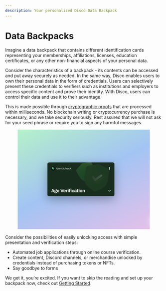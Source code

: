 ```yaml
---
description: Your personalized Disco Data Backpack
---
```


# Data Backpacks

Imagine a data backpack that contains different identification cards representing your memberships, affiliations, licenses, education certificates, or any other non-financial aspects of your personal data.

Consider the characteristics of a backpack - its contents can be accessed and put away securely as needed. In the same way, Disco enables users to own their personal data in the form of credentials. Users can selectively present these credentials to verifiers such as institutions and employers to access specific content and prove their identity. With Disco, users can control their data and use it to their advantage.

This is made possible through [cryptographic proofs](broken-reference) that are processed within milliseconds. No blockchain writing or cryptocurrency purchase is necessary, and we take security seriously. Rest assured that we will not ask for your seed phrase or require you to sign any harmful messages.

<figure><img src="../../.gitbook/assets/image (12).png" alt=""><figcaption></figcaption></figure>

Consider the possibilities of easily unlocking access with simple presentation and verification steps:

* Automated job applications through online course verification.
* Create content, Discord channels, or merchandise unlocked by credentials instead of purchasing tokens or NFTs.
* Say goodbye to forms

We get it, you’re excited. If you want to skip the reading and set up your backpack now, check out [Getting Started](broken-reference).
